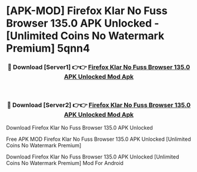 # [APK-MOD] Firefox Klar  No Fuss Browser 135.0 APK Unlocked - [Unlimited Coins No Watermark Premium] 5qnn4



<div align="center">
<h3>🔴 Download [Server1] 👉👉 <a href="https://momento.my/?title=Firefox_Klar__No_Fuss_Browser_135.0_APK_Unlocked">Firefox Klar  No Fuss Browser 135.0 APK Unlocked Mod Apk</a></h3><br>

<h3>🔴 Download [Server2] 👉👉 <a href="https://momento.my/?title=Firefox_Klar__No_Fuss_Browser_135.0_APK_Unlocked">Firefox Klar  No Fuss Browser 135.0 APK Unlocked Mod Apk</a></h3>
</div>



Download Firefox Klar  No Fuss Browser 135.0 APK Unlocked 

Free APK MOD Firefox Klar  No Fuss Browser 135.0 APK Unlocked [Unlimited Coins No Watermark Premium]

Download Firefox Klar  No Fuss Browser 135.0 APK Unlocked [Unlimited Coins No Watermark Premium] Mod For Android
